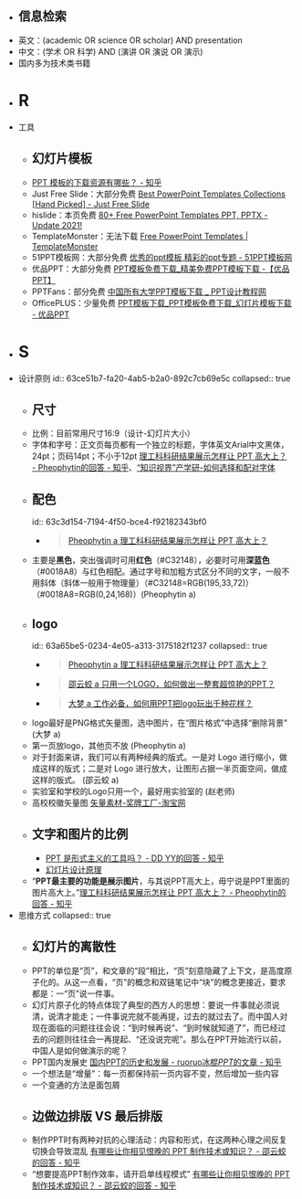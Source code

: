 - ## 信息检索
- 英文：(academic OR science OR scholar) AND presentation
- 中文：(学术 OR 科学) AND (演讲 OR 演说 OR 演示)
- 国内多为技术类书籍
- # R
- 工具
	- ## 幻灯片模板
	- [PPT 模板的下载资源有哪些？ - 知乎](https://www.zhihu.com/question/19644160/answer/74478446)
	- Just Free Slide：大部分免费 [Best PowerPoint Templates Collections [Hand Picked] - Just Free Slide](https://justfreeslide.com/powerpoint-templates/)
	- hislide：本页免费 [80+ Free PowerPoint Templates PPT, PPTX - Update 2021!](https://hislide.io/free-powerpoint-templates/)
	- TemplateMonster：无法下载 [Free PowerPoint Templates | TemplateMonster](https://www.templatemonster.com/free-powerpoint-templates/?utm_campaign=blog_site_sjwuny&utm_source=sjwuny&utm_medium=referral&aff=sjwuny)
	- 51PPT模板网：大部分免费 [优秀的ppt模板,精彩的ppt专题 - 51PPT模板网](https://www.51pptmoban.com/pptzhuanti.html)
	- 优品PPT：大部分免费 [PPT模板免费下载_精美免费PPT模板下载 -【优品PPT】](https://www.ypppt.com/)
	- PPTFans：部分免费 [中国所有大学PPT模板下载 _ PPT设计教程网](https://www.pptfans.cn/xxppt#shanxisheng)
	- OfficePLUS：少量免费 [PPT模板下载_PPT模板免费下载_幻灯片模板下载 - 优品PPT](https://www.ypppt.com/moban/)
- # S
- 设计原则
  id:: 63ce51b7-fa20-4ab5-b2a0-892c7cb69e5c
  collapsed:: true
	- ## 尺寸
	- 比例：目前常用尺寸16:9（设计-幻灯片大小）
	- 字体和字号：正文页每页都有一个独立的标题，字体英文Arial中文黑体，24pt；页码14pt；不小于12pt [理工科科研结果展示怎样让 PPT 高大上？ - Pheophytin的回答 - 知乎](https://www.zhihu.com/question/37422718/answer/607404904)、[“知识视界”产学研-如何选择和配对字体](https://www.iurvideo.com/Home/VideoPlayer?id=13693)
	- ## 配色
	  id:: 63c3d154-7194-4f50-bce4-f92182343bf0
		- >[Pheophytin a 理工科科研结果展示怎样让 PPT 高大上？](https://www.zhihu.com/question/37422718/answer/607404904)
	- 主要是**黑色**，突出强调时可用**红色**（\#C32148），必要时可用**深蓝色**（\#0018A8）与红色相配。通过字号和加粗方式区分不同的文字，一般不用斜体（斜体一般用于物理量）（\#C32148=RGB(195,33,72)）（\#0018A8=RGB(0,24,168)）(Pheophytin a)
	- ## logo
	  id:: 63a65be5-0234-4e05-a313-3175182f1237
	  collapsed:: true
		- >[Pheophytin a 理工科科研结果展示怎样让 PPT 高大上？](https://www.zhihu.com/question/37422718/answer/607404904)
		- >[邵云蛟 a 只用一个LOGO，如何做出一整套超惊艳的PPT？](https://zhuanlan.zhihu.com/p/90583343)
		- >[大梦 a 工作必备，如何用PPT把logo玩出千种花样？](https://zhuanlan.zhihu.com/p/32759562)
	- logo最好是PNG格式矢量图，选中图片，在“图片格式”中选择“删除背景” (大梦 a)
	- 第一页放logo，其他页不放 (Pheophytin a)
	- 对于封面来讲，我们可以有两种经典的版式。一是对 Logo 进行缩小，做成这样的版式；二是对 Logo 进行放大，让图形占据一半页面空间，做成这样的版式。 (邵云蛟 a)
	- 实验室和学校的Logo只用一个，最好用实验室的 (赵老师)
	- 高校校徽矢量图 [矢量素材-奖牌工厂-淘宝网](https://dg88888.taobao.com/category-380423578.htm?spm=a1z10.3-c.w4010-6403344095.18.68993b14WvphRU&search=y&catName=%CA%B8%C1%BF%CB%D8%B2%C4#bd)
	- ## 文字和图片的比例
		- [PPT 是形式主义的工具吗？ - DD YY的回答 - 知乎](https://www.zhihu.com/question/20123675/answer/15960892)
		- [幻灯片设计原理](https://mp.weixin.qq.com/s?__biz=MjM5OTE2NzU4NA==&mid=2655035947&idx=1&sn=bf0adff4798b45db985a21cf315e1858&chksm=bc8b91248bfc1832d47a3f27eebc6ab9b0cd59243ec6fbd039670c6da62c1339ead6ca4da154&scene=21#wechat_redirect)
	- “**PPT最主要的功能是展示图片**，与其说PPT高大上，毋宁说是PPT里面的图片高大上。”[理工科科研结果展示怎样让 PPT 高大上？ - Pheophytin的回答 - 知乎](https://www.zhihu.com/question/37422718/answer/607404904)
- 思维方式
  collapsed:: true
	- ## 幻灯片的离散性
	- PPT的单位是“页”，和文章的“段”相比，“页”刻意隐藏了上下文，是高度原子化的。从这一点看，“页”的概念和双链笔记中“块”的概念更接近，要求都是：一“页”说一件事。
	- 幻灯片原子化的特点体现了典型的西方人的思想：要说一件事就必须说清，说清才能走；一件事说完就不能再提，过去的就过去了。而中国人对现在面临的问题往往会说：“到时候再说”、“到时候就知道了”，而已经过去的问题则往往会一再提起、“还没说完呢”。那么在PPT开始流行以前，中国人是如何做演示的呢？
	- PPT国内发展史 [国内PPT的历史和发展 - ruoruo冰棍<em>PPT</em>的文章 - 知乎](https://zhuanlan.zhihu.com/p/28811164)
	- 一个想法是“增量”：每一页都保持前一页内容不变，然后增加一些内容
	- 一个变通的方法是面包屑
	- ## 边做边排版 VS 最后排版
	- 制作PPT时有两种对抗的心理活动：内容和形式，在这两种心理之间反复切换会导致混乱 [有哪些让你相见恨晚的 PPT 制作技术或知识？ - 邵云蛟的回答 - 知乎](https://www.zhihu.com/question/30018273/answer/70192456)
	- “想要提高PPT制作效率，请开启单线程模式” [有哪些让你相见恨晚的 PPT 制作技术或知识？ - 邵云蛟的回答 - 知乎](https://www.zhihu.com/question/30018273/answer/70192456)